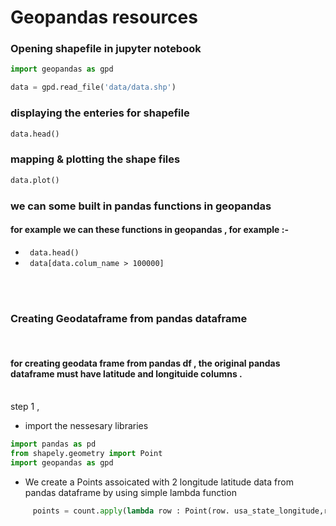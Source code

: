 # Geopandas resources 

### Opening shapefile in jupyter notebook 


```python
import geopandas as gpd

data = gpd.read_file('data/data.shp')

```
### displaying the enteries for shapefile 

```python
data.head()
```

### mapping & plotting the shape files 

```python
data.plot()
```

### we can some built in pandas functions in geopandas 

#### for example we can these functions in geopandas , for example :- 

- ` data.head()`
-  ` data[data.colum_name > 100000]`

<br>
<br>

### Creating Geodataframe from pandas dataframe 
<br>

#### for creating geodata frame from pandas df , the original pandas dataframe must have latitude and longituide columns . 
<br>
step 1 , <br>

-  import the nessesary libraries 

```python
import pandas as pd
from shapely.geometry import Point 
import geopandas as gpd
```


- We create a Points assoicated with 2 longitude latitude data from pandas dataframe by using simple lambda function 




```python 
     points = count.apply(lambda row : Point(row. usa_state_longitude,row.usa_state_latitude),axis=1)
```


